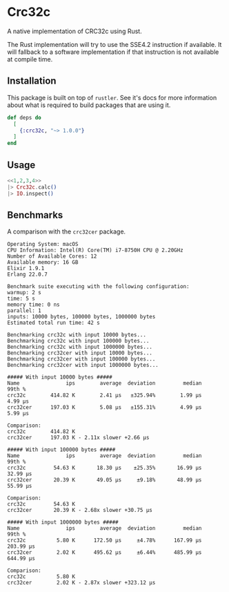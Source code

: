 # Crc32c

A native implementation of CRC32c using Rust.

The Rust implementation will try to use the SSE4.2 instruction if available. It will fallback to a software implementation if that instruction is not available at compile time.

## Installation

This package is built on top of `rustler`. See it's docs for more information about what is required to build packages that are using it.

```elixir
def deps do
  [
    {:crc32c, "~> 1.0.0"}
  ]
end
```

## Usage

```elixir
<<1,2,3,4>>
|> Crc32c.calc()
|> IO.inspect()
```

## Benchmarks

A comparison with the `crc32cer` package.

```
Operating System: macOS
CPU Information: Intel(R) Core(TM) i7-8750H CPU @ 2.20GHz
Number of Available Cores: 12
Available memory: 16 GB
Elixir 1.9.1
Erlang 22.0.7

Benchmark suite executing with the following configuration:
warmup: 2 s
time: 5 s
memory time: 0 ns
parallel: 1
inputs: 10000 bytes, 100000 bytes, 1000000 bytes
Estimated total run time: 42 s

Benchmarking crc32c with input 10000 bytes...
Benchmarking crc32c with input 100000 bytes...
Benchmarking crc32c with input 1000000 bytes...
Benchmarking crc32cer with input 10000 bytes...
Benchmarking crc32cer with input 100000 bytes...
Benchmarking crc32cer with input 1000000 bytes...

##### With input 10000 bytes #####
Name               ips        average  deviation         median         99th %
crc32c        414.82 K        2.41 μs   ±325.94%        1.99 μs        4.99 μs
crc32cer      197.03 K        5.08 μs   ±155.31%        4.99 μs        5.99 μs

Comparison:
crc32c        414.82 K
crc32cer      197.03 K - 2.11x slower +2.66 μs

##### With input 100000 bytes #####
Name               ips        average  deviation         median         99th %
crc32c         54.63 K       18.30 μs    ±25.35%       16.99 μs       32.99 μs
crc32cer       20.39 K       49.05 μs     ±9.18%       48.99 μs       55.99 μs

Comparison:
crc32c         54.63 K
crc32cer       20.39 K - 2.68x slower +30.75 μs

##### With input 1000000 bytes #####
Name               ips        average  deviation         median         99th %
crc32c          5.80 K      172.50 μs     ±4.78%      167.99 μs      203.99 μs
crc32cer        2.02 K      495.62 μs     ±6.44%      485.99 μs      644.99 μs

Comparison:
crc32c          5.80 K
crc32cer        2.02 K - 2.87x slower +323.12 μs
```

